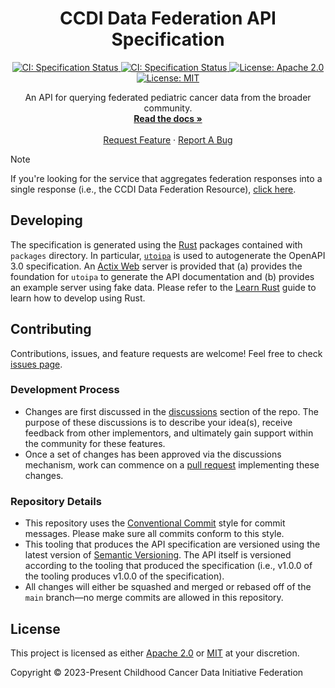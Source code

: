 <p align="center">
  <h1 align="center">
  CCDI Data Federation API Specification
  </h1>
</p>

  <p align="center">
    <a href="https://github.com/CBIIT/ccdi-federation-api/actions/workflows/specification.yml" target="_blank">
      <img alt="CI: Specification Status" src="https://github.com/CBIIT/ccdi-federation-api/actions/workflows/specification.yml/badge.svg" />
    </a>
    <a href="https://github.com/CBIIT/ccdi-federation-api/actions/workflows/specification-tool.yml" target="_blank">
      <img alt="CI: Specification Status" src="https://github.com/CBIIT/ccdi-federation-api/actions/workflows/specification-tool.yml/badge.svg" />
    </a>
    <a href="https://github.com/CBIIT/ccdi-federation-api/blob/main/LICENSE-APACHE" target="_blank">
      <img alt="License: Apache 2.0" src="https://img.shields.io/badge/license-Apache 2.0-blue.svg" />
    </a>
    <a href="https://github.com/CBIIT/ccdi-federation-api/blob/main/LICENSE-MIT" target="_blank">
      <img alt="License: MIT" src="https://img.shields.io/badge/license-MIT-blue.svg" />
    </a>
  </p>

<p align="center">
    An API for querying federated pediatric cancer data from the broader community.
    <br />
    <a href="https://cbiit.github.io/ccdi-federation-api/"><strong>Read the docs »</strong></a>
    <br/>
    <br />
    <a href="https://github.com/cbiit/ccdi-federation-api/issues/new?assignees=&labels=&template=feature_request.md&title=Descriptive%20Title&labels=enhancement">Request Feature</a>
    ·
    <a href="https://github.com/cbiit/ccdi-federation-api/issues/new?assignees=&labels=&template=bug_report.md&title=Descriptive%20Title&labels=bug">Report A Bug</a>
    <br />
  </p>
</p>

> [!NOTE]
> If you're looking for the service that aggregates federation responses into a
> single response (i.e., the CCDI Data Federation Resource), [click
> here](https://github.com/CBIIT/ccdi-federation-api-aggregation).

## Developing

The specification is generated using the [Rust] packages contained with
`packages` directory. In particular, [`utoipa`] is used to autogenerate the
OpenAPI 3.0 specification. An [Actix Web] server is provided that (a) provides
the foundation for `utoipa` to generate the API documentation and (b) provides
an example server using fake data. Please refer to the [Learn Rust] guide to
learn how to develop using Rust.

## Contributing

Contributions, issues, and feature requests are welcome! Feel free to check
[issues page](https://github.com/CBIIT/ccdi-federation-api/issues).

### Development Process

-   Changes are first discussed in the
    [discussions](https://github.com/cbiit/ccdi-federation-api/discussions)
    section of the repo. The purpose of these discussions is to describe your
    idea(s), receive feedback from other implementors, and ultimately gain support
    within the community for these features.
-   Once a set of changes has been approved via the discussions mechanism, work
    can commence on a [pull
    request](https://github.com/cbiit/ccdi-federation-api/discussions)
    implementing these changes.

### Repository Details

-   This repository uses the [Conventional
    Commit](https://www.conventionalcommits.org/en/v1.0.0/) style for commit
    messages. Please make sure all commits conform to this style.
-   This tooling that produces the API specification are versioned using the
    latest version of [Semantic Versioning](https://semver.org/). The API itself
    is versioned according to the tooling that produced the specification (i.e.,
    v1.0.0 of the tooling produces v1.0.0 of the specification).
-   All changes will either be squashed and merged or rebased off of the `main`
    branch—no merge commits are allowed in this repository.

## License

This project is licensed as either [Apache 2.0][license-apache] or
[MIT][license-mit] at your discretion.

Copyright © 2023-Present Childhood Cancer Data Initiative Federation

[Actix Web]: https://actix.rs/
[Learn Rust]: https://www.rust-lang.org/learn
[Rust]: https://www.rust-lang.org/
[`utoipa`]: https://github.com/juhaku/utoipa
[license-apache]: https://github.com/CBIIT/ccdi-federation-api/blob/main/LICENSE-APACHE
[license-mit]: https://github.com/CBIIT/ccdi-federation-api/blob/main/LICENSE-MIT
